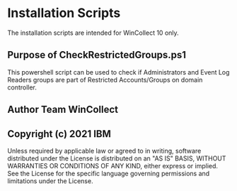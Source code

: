 # Installation Scripts

The installation scripts are intended for WinCollect 10 only.

## Purpose of CheckRestrictedGroups.ps1

This powershell script can be used to check if Administrators and Event Log Readers groups are part of Restricted Accounts/Groups on domain controller. 

## Author  Team WinCollect

## Copyright (c) 2021 IBM  
Unless required by applicable law or agreed to in writing, software distributed under the License is distributed on an "AS IS" BASIS, WITHOUT WARRANTIES OR CONDITIONS OF ANY KIND, either express or implied. See the License for the specific language governing permissions and limitations under the License.
